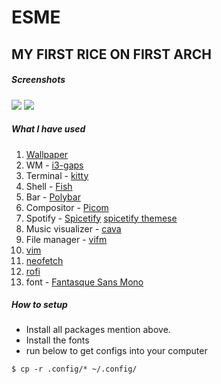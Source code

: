 # ESME


## MY FIRST RICE ON FIRST ARCH

##### Screenshots
<img src="https://github.com/ethan-rod6/rice/blob/Esme/Esme/screenshots/wallpaper.png">
<img src="https://github.com/ethan-rod6/rice/blob/Esme/Esme/screenshots/neofetchCavaTop.png">

##### What I have used

1. [Wallpaper](https://www.pixel4k.com/wp-content/uploads/2020/01/inside-moonlight-anime-girl_1578254177.jpg)
2. WM - [i3-gaps](https://github.com/Airblader/i3)
3. Terminal - [kitty](https://github.com/i3/i3)
4. Shell - [Fish](https://github.com/fish-shell/fish-shell)
5. Bar - [Polybar](https://github.com/polybar/polybar)
6. Compositor - [Picom](https://github.com/jonaburg/picom)
7. Spotify - [Spicetify](https://github.com/khanhas/spicetify-cli)
	[spicetify themese](https://github.com/morpheusthewhite/spicetify-themes)
11. Music visualizer - [cava](https://github.com/karlstav/cava)
13. File manager - [vifm](https://github.com/vifm/vifm)
14. [vim](https://github.com/vim/vim)
15. [neofetch](https://github.com/dylanaraps/neofetch)
16. [rofi](https://github.com/davatorium/rofi)
17. font - [Fantasque Sans Mono](https://github.com/ryanoasis/nerd-fonts/tree/master/patched-fonts/FantasqueSansMono)

##### How to setup
* Install all packages mention above.
* Install the fonts
* run below to get configs into your computer
```
$ cp -r .config/* ~/.config/ 
```
